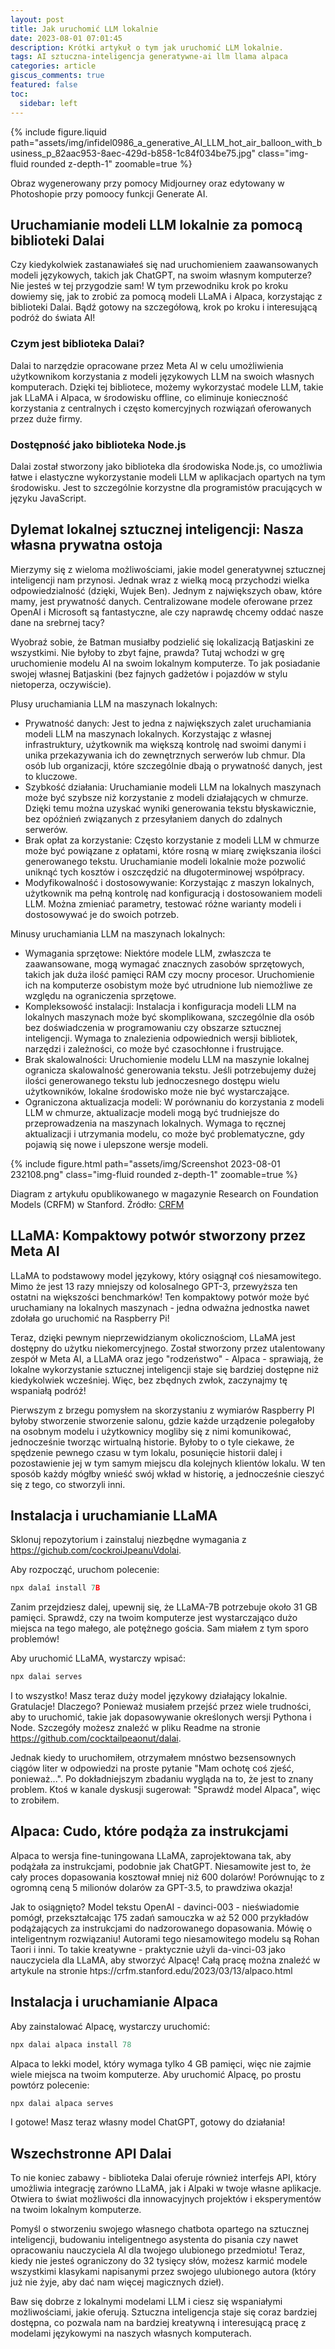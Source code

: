 ```yaml
---
layout: post
title: Jak uruchomić LLM lokalnie 
date: 2023-08-01 07:01:45
description: Krótki artykuł o tym jak uruchomić LLM lokalnie.
tags: AI sztuczna-inteligencja generatywne-ai llm llama alpaca
categories: article
giscus_comments: true
featured: false
toc:
  sidebar: left
---
```


{% include figure.liquid path="assets/img/infidel0986_a_generative_AI_LLM_hot_air_balloon_with_business_p_82aac953-8aec-429d-b858-1c84f034be75.jpg" class="img-fluid rounded z-depth-1" zoomable=true %}
<div class="caption">
    Obraz wygenerowany przy pomocy Midjourney oraz edytowany w Photoshopie przy pomoocy funkcji Generate AI.
</div>

## Uruchamianie modeli LLM lokalnie za pomocą biblioteki Dalai

Czy kiedykolwiek zastanawiałeś się nad uruchomieniem zaawansowanych modeli językowych, takich jak ChatGPT, na swoim własnym komputerze? Nie jesteś w tej przygodzie sam! W tym przewodniku krok po kroku dowiemy się, jak to zrobić za pomocą modeli LLaMA i Alpaca, korzystając z biblioteki Dalai. Bądź gotowy na szczegółową, krok po kroku i interesującą podróż do świata AI! 

### Czym jest biblioteka Dalai?

Dalai to narzędzie opracowane przez Meta AI w celu umożliwienia użytkownikom korzystania z modeli językowych LLM na swoich własnych komputerach. Dzięki tej bibliotece, możemy wykorzystać modele LLM, takie jak LLaMA i Alpaca, w środowisku offline, co eliminuje konieczność korzystania z centralnych i często komercyjnych rozwiązań oferowanych przez duże firmy.

### Dostępność jako biblioteka Node.js

Dalai został stworzony jako biblioteka dla środowiska Node.js, co umożliwia łatwe i elastyczne wykorzystanie modeli LLM w aplikacjach opartych na tym środowisku. Jest to szczególnie korzystne dla programistów pracujących w języku JavaScript.

## Dylemat lokalnej sztucznej inteligencji: Nasza własna prywatna ostoja

Mierzymy się z wieloma możliwościami, jakie model generatywnej sztucznej inteligencji nam przynosi. Jednak wraz z wielką mocą przychodzi wielka odpowiedzialność (dzięki, Wujek Ben). Jednym z największych obaw, które mamy, jest prywatność danych. Centralizowane modele oferowane przez OpenAI i Microsoft są fantastyczne, ale czy naprawdę chcemy oddać nasze dane na srebrnej tacy?

Wyobraź sobie, że Batman musiałby podzielić się lokalizacją Batjaskini ze wszystkimi. Nie byłoby to zbyt fajne, prawda? Tutaj wchodzi w grę uruchomienie modelu AI na swoim lokalnym komputerze. To jak posiadanie swojej własnej Batjaskini (bez fajnych gadżetów i pojazdów w stylu nietoperza, oczywiście).

Plusy uruchamiania LLM na maszynach lokalnych:

<ul><li>Prywatność danych: Jest to jedna z największych zalet uruchamiania modeli LLM na maszynach lokalnych. Korzystając z własnej infrastruktury, użytkownik ma większą kontrolę nad swoimi danymi i unika przekazywania ich do zewnętrznych serwerów lub chmur. Dla osób lub organizacji, które szczególnie dbają o prywatność danych, jest to kluczowe.</li>

<li>Szybkość działania: Uruchamianie modeli LLM na lokalnych maszynach może być szybsze niż korzystanie z modeli działających w chmurze. Dzięki temu można uzyskać wyniki generowania tekstu błyskawicznie, bez opóźnień związanych z przesyłaniem danych do zdalnych serwerów.</li>

<li>Brak opłat za korzystanie: Często korzystanie z modeli LLM w chmurze może być powiązane z opłatami, które rosną w miarę zwiększania ilości generowanego tekstu. Uruchamianie modeli lokalnie może pozwolić uniknąć tych kosztów i oszczędzić na długoterminowej współpracy.</li>

<li>Modyfikowalność i dostosowywanie: Korzystając z maszyn lokalnych, użytkownik ma pełną kontrolę nad konfiguracją i dostosowaniem modeli LLM. Można zmieniać parametry, testować różne warianty modeli i dostosowywać je do swoich potrzeb.</li>
</ul>
Minusy uruchamiania LLM na maszynach lokalnych:

<ul><li>Wymagania sprzętowe: Niektóre modele LLM, zwłaszcza te zaawansowane, mogą wymagać znacznych zasobów sprzętowych, takich jak duża ilość pamięci RAM czy mocny procesor. Uruchomienie ich na komputerze osobistym może być utrudnione lub niemożliwe ze względu na ograniczenia sprzętowe.</li>

<li>Kompleksowość instalacji: Instalacja i konfiguracja modeli LLM na lokalnych maszynach może być skomplikowana, szczególnie dla osób bez doświadczenia w programowaniu czy obszarze sztucznej inteligencji. Wymaga to znalezienia odpowiednich wersji bibliotek, narzędzi i zależności, co może być czasochłonne i frustrujące.</li>

<li>Brak skalowalności: Uruchomienie modelu LLM na maszynie lokalnej ogranicza skalowalność generowania tekstu. Jeśli potrzebujemy dużej ilości generowanego tekstu lub jednoczesnego dostępu wielu użytkowników, lokalne środowisko może nie być wystarczające.</li>

<li>Ograniczona aktualizacja modeli: W porównaniu do korzystania z modeli LLM w chmurze, aktualizacje modeli mogą być trudniejsze do przeprowadzenia na maszynach lokalnych. Wymaga to ręcznej aktualizacji i utrzymania modelu, co może być problematyczne, gdy pojawią się nowe i ulepszone wersje modeli.</li>
</ul>

{% include figure.html path="assets/img/Screenshot 2023-08-01 232108.png" class="img-fluid rounded z-depth-1" zoomable=true %}
<div class="caption">
    Diagram z artykułu opublikowanego w magazynie Research on Foundation Models (CRFM) w Stanford. Źródło: <a href="https://crfm.stanford.edu/">CRFM</a>
</div>

## LLaMA: Kompaktowy potwór stworzony przez Meta AI

LLaMA to podstawowy model językowy, który osiągnął coś niesamowitego. Mimo że jest 13 razy mniejszy od kolosalnego GPT-3, przewyższa ten ostatni na większości benchmarków! Ten kompaktowy potwór może być uruchamiany na lokalnych maszynach - jedna odważna jednostka nawet zdołała go uruchomić na Raspberry Pi!

Teraz, dzięki pewnym nieprzewidzianym okolicznościom, LLaMA jest dostępny do użytku niekomercyjnego. Został stworzony przez utalentowany zespół w Meta AI, a LLaMA oraz jego "rodzeństwo" - Alpaca - sprawiają, że lokalne wykorzystanie sztucznej inteligencji staje się bardziej dostępne niż kiedykolwiek wcześniej. Więc, bez zbędnych zwłok, zaczynajmy tę wspaniałą podróż!

Pierwszym z brzegu pomysłem na skorzystaniu z wymiarów Raspberry PI byłoby stworzenie stworzenie salonu, gdzie każde urządzenie polegałoby na osobnym modelu i użytkownicy mogliby się z nimi komunikować, jednocześnie tworząc wirtualną historie. Byłoby to o tyle ciekawe, że spędzenie pewnego czasu w tym lokalu, posunięcie historii dalej i pozostawienie jej w tym samym miejscu dla kolejnych klientów lokalu. W ten sposób każdy mógłby wnieść swój wkład w historię, a jednocześnie cieszyć się z tego, co stworzyli inni.  

## Instalacja i uruchamianie LLaMA

Sklonuj repozytorium i zainstaluj niezbędne wymagania z https://gichub.com/cockroiJpeanuVdolai.

Aby rozpocząć, uruchom polecenie:
```python
npx dalaî install 7B
```

Zanim przejdziesz dalej, upewnij się, że LLaMA-7B potrzebuje około 31 GB pamięci. Sprawdź, czy na twoim komputerze jest wystarczająco dużo miejsca na tego małego, ale potężnego gościa. Sam miałem z tym sporo problemów!

Aby uruchomić LLaMA, wystarczy wpisać:
```python
npx dalai serves
```
I to wszystko! Masz teraz duży model językowy działający lokalnie. Gratulacje! Dlaczego? Ponieważ musiałem przejść przez wiele trudności, aby to uruchomić, takie jak dopasowywanie określonych wersji Pythona i Node. Szczegóły możesz znaleźć w pliku Readme na stronie https://github.com/cocktailpeaonut/dalai.

Jednak kiedy to uruchomiłem, otrzymałem mnóstwo bezsensownych ciągów liter w odpowiedzi na proste pytanie "Mam ochotę coś zjeść, ponieważ...". Po dokładniejszym zbadaniu wygląda na to, że jest to znany problem. Ktoś w kanale dyskusji sugerował: "Sprawdź model Alpaca", więc to zrobiłem.

## Alpaca: Cudo, które podąża za instrukcjami

Alpaca to wersja fine-tuningowana LLaMA, zaprojektowana tak, aby podążała za instrukcjami, podobnie jak ChatGPT. Niesamowite jest to, że cały proces dopasowania kosztował mniej niż 600 dolarów! Porównując to z ogromną ceną 5 milionów dolarów za GPT-3.5, to prawdziwa okazja!

Jak to osiągnięto? Model tekstu OpenAI - davinci-003 - nieświadomie pomógł, przekształcając 175 zadań samouczka w aż 52 000 przykładów podążających za instrukcjami do nadzorowanego dopasowania. Mówię o inteligentnym rozwiązaniu! Autorami tego niesamowitego modelu są Rohan Taori i inni. To takie kreatywne - praktycznie użyli da-vinci-03 jako nauczyciela dla LLaMA, aby stworzyć Alpacę! Całą pracę można znaleźć w artykule na stronie htps://crfm.stanford.edu/2023/03/13/alpaco.html

## Instalacja i uruchamianie Alpaca

Aby zainstalować Alpacę, wystarczy uruchomić:
```python
npx dalai alpaca install 78
```
Alpaca to lekki model, który wymaga tylko 4 GB pamięci, więc nie zajmie wiele miejsca na twoim komputerze. Aby uruchomić Alpacę, po prostu powtórz polecenie:

```python
npx dalai alpaca serves
```
I gotowe! Masz teraz własny model ChatGPT, gotowy do działania!

## Wszechstronne API Dalai

To nie koniec zabawy - biblioteka Dalai oferuje również interfejs API, który umożliwia integrację zarówno LLaMA, jak i Alpaki w twoje własne aplikacje. Otwiera to świat możliwości dla innowacyjnych projektów i eksperymentów na twoim lokalnym komputerze.

Pomyśl o stworzeniu swojego własnego chatbota opartego na sztucznej inteligencji, budowaniu inteligentnego asystenta do pisania czy nawet opracowaniu nauczyciela AI dla twojego ulubionego przedmiotu! Teraz, kiedy nie jesteś ograniczony do 32 tysięcy słów, możesz karmić modele wszystkimi klasykami napisanymi przez swojego ulubionego autora (który już nie żyje, aby dać nam więcej magicznych dzieł).

Baw się dobrze z lokalnymi modelami LLM i ciesz się wspaniałymi możliwościami, jakie oferują. Sztuczna inteligencja staje się coraz bardziej dostępna, co pozwala nam na bardziej kreatywną i interesującą pracę z modelami językowymi na naszych własnych komputerach.